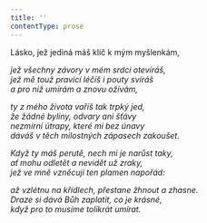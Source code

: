 ```yaml
---
title: ''
contentType: prose
---
```


Lásko, jež jediná máš klíč k mým myšlenkám,

_jež všechny závory v mém srdci otevíráš,  
jež mě touž pravicí léčíš i pouty svíráš  
a pro niž umírám a znovu ožívám,_

_ty z mého života vaříš tak trpký jed,  
že žádné byliny, odvary ani šťávy  
nezmírní útrapy, které mi bez únavy  
dáváš v těch milostných zápasech zakoušet._

_Když ty máš perutě, nech mi je narůst taky,  
ať mohu odletět a nevidět už zraky,  
jež ve mně vzněcují ten plamen napořád:_

_až vzlétnu na křídlech, přestane žhnout a zhasne.  
Draze si dává Bůh zaplatit, co je krásné,  
když pro to musíme tolikrát umírat._
